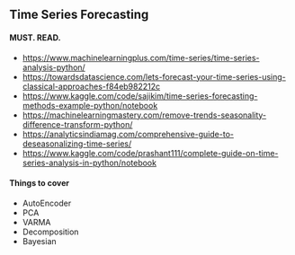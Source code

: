## Time Series Forecasting

#### MUST. READ.
- https://www.machinelearningplus.com/time-series/time-series-analysis-python/
- https://towardsdatascience.com/lets-forecast-your-time-series-using-classical-approaches-f84eb982212c
- https://www.kaggle.com/code/sajikim/time-series-forecasting-methods-example-python/notebook
- https://machinelearningmastery.com/remove-trends-seasonality-difference-transform-python/
- https://analyticsindiamag.com/comprehensive-guide-to-deseasonalizing-time-series/
- https://www.kaggle.com/code/prashant111/complete-guide-on-time-series-analysis-in-python/notebook

#### Things to cover
- AutoEncoder
- PCA
- VARMA
- Decomposition
- Bayesian
